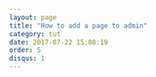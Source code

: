 ```yaml
---
layout: page
title: "How to add a page to admin"
category: tut
date: 2017-07-22 15:08:19
order: 5
disqus: 1
---
```

